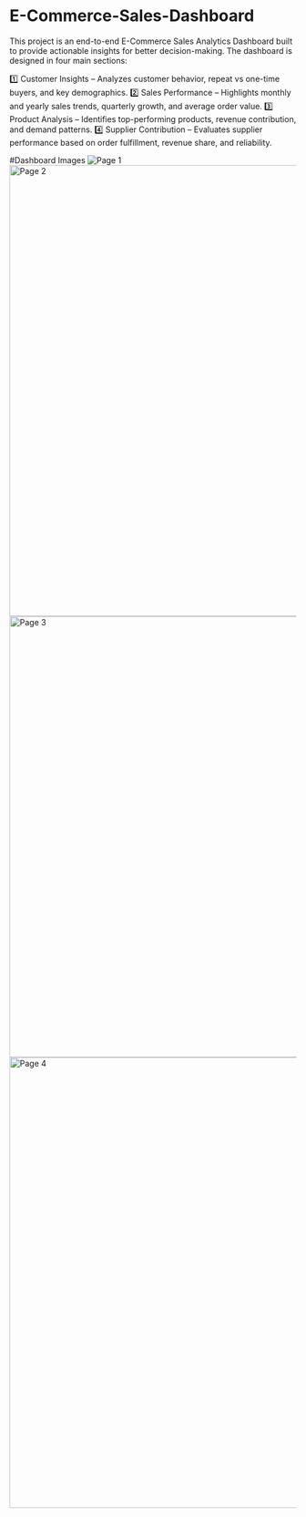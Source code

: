# E-Commerce-Sales-Dashboard

This project is an end-to-end E-Commerce Sales Analytics Dashboard built to provide actionable insights for better decision-making. The dashboard is designed in four main sections:

1️⃣ Customer Insights – Analyzes customer behavior, repeat vs one-time buyers, and key demographics.
2️⃣ Sales Performance – Highlights monthly and yearly sales trends, quarterly growth, and average order value.
3️⃣ Product Analysis – Identifies top-performing products, revenue contribution, and demand patterns.
4️⃣ Supplier Contribution – Evaluates supplier performance based on order fulfillment, revenue share, and reliability.

#Dashboard Images
![Page 1](https://github.com/user-attachments/assets/ee4b482a-a9e9-4fd3-9f61-8cef8207c16c)
<img width="1296" height="792" alt="Page 2" src="https://github.com/user-attachments/assets/fada5749-f55d-49a4-8102-f4006fd7dad5" />
<img width="1288" height="774" alt="Page 3" src="https://github.com/user-attachments/assets/f35c2a91-afb3-4717-ac2d-e20b221eaf2d" />
<img width="1289" height="791" alt="Page 4" src="https://github.com/user-attachments/assets/a48bba87-3650-4f4e-adff-de29e1a80ba8" />





